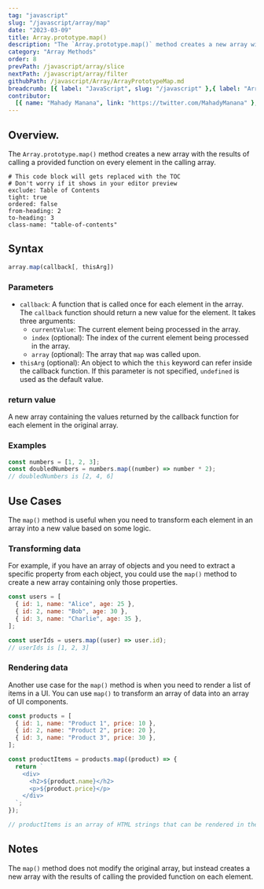```yaml
---
tag: "javascript"
slug: "/javascript/array/map"
date: "2023-03-09"
title: Array.prototype.map()
description: "The `Array.prototype.map()` method creates a new array with the results of calling a provided function on every element in the calling array."
category: "Array Methods"
order: 8
prevPath: /javascript/array/slice
nextPath: /javascript/array/filter
githubPath: /javascript/Array/ArrayPrototypeMap.md
breadcrumb: [{ label: "JavaScript", slug: "/javascript" },{ label: "Array Methods", slug: "/javascript/array" }]
contributor:
  [{ name: "Mahady Manana", link: "https://twitter.com/MahadyManana" }, { name: "Haja", link: "https://twitter.com/Haja261M" }]
---
```


## Overview.

The `Array.prototype.map()` method creates a new array with the results of calling a provided function on every element in the calling array.


```toc
# This code block will gets replaced with the TOC
# Don't worry if it shows in your editor preview
exclude: Table of Contents
tight: true
ordered: false
from-heading: 2
to-heading: 3
class-name: "table-of-contents"
```


## Syntax

```javascript
array.map(callback[, thisArg])
```

### Parameters

- `callback`: A function that is called once for each element in the array. The `callback` function should return a new value for the element. It takes three arguments:
  - `currentValue`: The current element being processed in the array.
  - `index` (optional): The index of the current element being processed in the array.
  - `array` (optional): The array that `map` was called upon.
- `thisArg` (optional): An object to which the `this` keyword can refer inside the callback function. If this parameter is not specified, `undefined` is used as the default value.

### return value

A new array containing the values returned by the callback function for each element in the original array.

### Examples

```javascript
const numbers = [1, 2, 3];
const doubledNumbers = numbers.map((number) => number * 2);
// doubledNumbers is [2, 4, 6]
```

## Use Cases

The `map()` method is useful when you need to transform each element in an array into a new value based on some logic.

### Transforming data

For example, if you have an array of objects and you need to extract a specific property from each object, you could use the `map()` method to create a new array containing only those properties.

```javascript
const users = [
  { id: 1, name: "Alice", age: 25 },
  { id: 2, name: "Bob", age: 30 },
  { id: 3, name: "Charlie", age: 35 },
];

const userIds = users.map((user) => user.id);
// userIds is [1, 2, 3]
```

### Rendering data

Another use case for the `map()` method is when you need to render a list of items in a UI. You can use `map()` to transform an array of data into an array of UI components.

```javascript
const products = [
  { id: 1, name: "Product 1", price: 10 },
  { id: 2, name: "Product 2", price: 20 },
  { id: 3, name: "Product 3", price: 30 },
];

const productItems = products.map((product) => {
  return `
    <div>
      <h2>${product.name}</h2>
      <p>${product.price}</p>
    </div>
  `;
});

// productItems is an array of HTML strings that can be rendered in the UI
```

## Notes

The `map()` method does not modify the original array, but instead creates a new array with the results of calling the provided function on each element.

